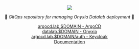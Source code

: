 <p align="center">
    <br>
	<img src="https://github.com/InseeFrLab/onyxia-ops/assets/6702424/411301ac-3bbd-4334-97a9-765a5699bb48">
    <p align="center">🐙 <i>GitOps repository for managing Onyxia Datalab deployment</i> 🐙</p>
    <p align="center">
        <a href="https://argocd.lab.$DOMAIN">argocd.lab.$DOMAIN - ArgoCD</a>
        <br/>
        <a href="https://datalab.$DOMAIN/">datalab.$DOMAIN - Onyxia</a>
        <br />
        <a href="https://auth.lab.$DOMAIN/auth">argocd.lab.$DOMAIN/auth - Keycloak</a>
        <br />
        <a href="https://docs.onyxia.sh/v/v8/readme/gitops">Documentation</a>
    </p>

</p>

